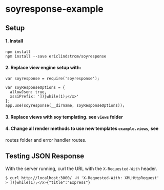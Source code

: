 # soyresponse-example

## Setup

#### 1. Install

    npm install
    npm install --save ericlindstrom/soyresponse

#### 2. Replace view engine setup with:

    var soyresponse = require('soyresponse');
    
    var soyResponseOptions = {
      allowJson: true,
      xssiPrefix: '])}while(1);</x>'
    };
    app.use(soyresponse(__dirname, soyResponseOptions));

#### 3. Replace views with soy templating. see `views` folder

#### 4. Change all render methods to use new templates `example.views`, see 
routes folder and error handler routes.

## Testing JSON Response

With the server running, curl the URL with the `X-Requested-With` header.

    $ curl http://localhost:3000/ -H 'X-Requested-With: XMLHttpRequest'
    > ])}while(1);</x>{"title":"Express"}


